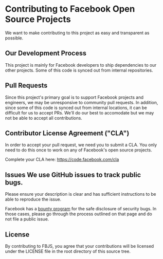 # Contributing to Facebook Open Source Projects

We want to make contributing to this project as easy and transparent as
possible.

## Our Development Process

This project is mainly for Facebook developers to ship dependencies to our
other projects. Some of this code is synced out from internal repositories.

## Pull Requests

Since this project's primary goal is to support Facebook projects and
engineers, we may be unresponsive to community pull requests. In addition,
since some of this code is synced out from internal locations, it can be
difficult for us to accept PRs. We'll do our best to accomodate but we may not
be able to accept all contributions.

## Contributor License Agreement ("CLA")

In order to accept your pull request,
we need you to submit a CLA. You only need to do this once to work on any of
Facebook's open source projects.

Complete your CLA here: <https://code.facebook.com/cla>

## Issues We use GitHub issues to track public bugs.

Please ensure your
description is clear and has sufficient instructions to be able to reproduce
the issue.

Facebook has a [bounty program](https://www.facebook.com/whitehat/) for the
safe disclosure of security bugs. In those cases, please go through the process
outlined on that page and do not file a public issue.

## License

By contributing to FBJS, you agree that your contributions will be licensed
under the LICENSE file in the root directory of this source tree.
